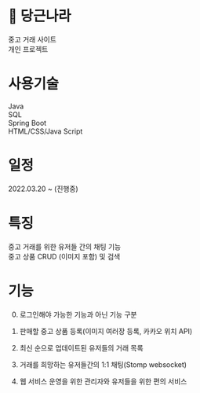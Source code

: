 # 🥕 당근나라
중고 거래 사이트</br>
개인 프로젝트
# 사용기술
Java </br>
SQL </br>
Spring Boot </br>
HTML/CSS/Java Script
# 일정
2022.03.20 ~ (진행중)
# 특징
중고 거래를 위한 유저들 간의 채팅 기능 </br>
중고 상품 CRUD (이미지 포함) 및 검색
# 기능
0. 로그인해야 가능한 기능과 아닌 기능 구분
   
1. 판매할 중고 상품 등록(이미지 여러장 등록, 카카오 위치 API)

2. 최신 순으로 업데이트된 유저들의 거래 목록

3. 거래를 희망하는 유저들간의 1:1 채팅(Stomp websocket)

4. 웹 서비스 운영을 위한 관리자와 유저들을 위한 편의 서비스
